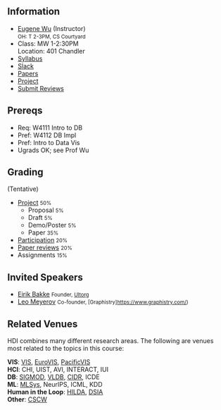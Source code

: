 ## Information 

* [Eugene Wu](http://www.eugenewu.net) (Instructor)     
  <small>OH: T 2-3PM, CS Courtyard</small>   
* Class: MW 1-2:30PM   
  Location: 401 Chandler
* [Syllabus](./syllabus)
* [Slack](https://join.slack.com/t/hdisystems/signup)
* [Papers](./papers)
* [Project](./projects)
* [Submit Reviews](https://github.com/columbiaviz/2021f-systemshdi/wiki)


## Prereqs

* Req: W4111 Intro to DB
* Pref: W4112 DB Impl
* Pref: Intro to Data Vis
* Ugrads OK; see Prof Wu

## Grading 

(Tentative)

* [Project](./projects) <small>50%</small>
  * Proposal <small>5%</small>
  * Draft <small>5%</small>
  * Demo/Poster <small>5%</small>
  * Paper <small>35%</small>
* [Participation](./syllabus#participation)  <small>20%</small> 
* [Paper reviews](./syllabus#reading) <small>20%</small>
* Assignments <small>15%</small>


## Invited Speakers

* [Eirik Bakke](https://people.csail.mit.edu/ebakke/) <small>Founder, [Ultorg](http://www.ultorg.com/)</small>
* [Leo Meyerov](https://lmeyerov.github.io/) <small>Co-founder, [Graphistry]https://www.graphistry.com/)</small>


## Related Venues

HDI combines many different research areas.  The following are venues most related to the topics in this course:

**VIS**: [VIS](http://ieeevis.org), [EuroVIS](https://www.eurovis.org/egev20/), [PacificVIS](http://research.cbs.chula.ac.th/pvis2019/home.aspx)    
**HCI**: CHI, UIST, AVI, INTERACT, IUI    
**DB**:  [SIGMOD](https://sigmod.org/), [VLDB](http://www.vldb.org/), [CIDR](http://cidrdb.org/), ICDE   
**ML**: [MLSys](https://mlsys.org/), NeurIPS, ICML, KDD   
**Human in the Loop**: [HILDA](https://hilda.io/2020/), [DSIA](https://www.interactive-analysis.org/)   
**Other**: [CSCW](http://cscw.acm.org)



